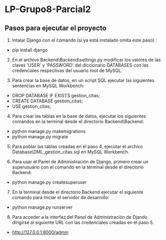 # LP-Grupo8-Parcial2
## Pasos para ejecutar el proyecto
1. Intalar Django con el comando (si ya está instalado omita este paso) :
- pip install django

2. En el archivo Backend\Backend\settings.py modificar los valores de las claves 'USER' y 'PASSWORD' del diccionario DATABASES con las credenciales respectivas del usuario root de MySQL.

3. Para crear la base de datos, en un script SQL ejecutar las siguientes sentencias en MySQL Workbench:
- DROP DATABASE IF EXISTS gestion_citas;
- CREATE DATABASE gestion_citas;
- USE gestion_citas;

4. Para crear las tablas en la base de datos, ejecutar los siguientes comandos en la terminal desde el directorio Backend\Backend:
- python manage.py makemigrations
- python manage.py migrate

5. Para poblar las tablas creadas en el paso 4, ejecutar el archivo Database\DML_gestion_citas.sql en MySQL Workbench.

6. Para usar el Panel de Administración de Django, primero crear un superusuario con el comando en la terminal desde el directorio Backend:
- python manage.py createsuperuser

7. En la terminal desde el directorio Backend ejecutar el siguiente comando para iniciar el servidor de desarrollo:
- python manage.py runserver

8. Para acceder a la interfaz del Panel de Administración de Djando dirigirse al siguiente URL con las credenciales creadas en el paso 5.
- http://127.0.0.1:8000/admin
